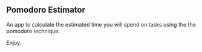 ## Pomodoro Estimator

An app to calculate the estimated time you will spend on tasks using the the pomodoro technique.

Enjoy.